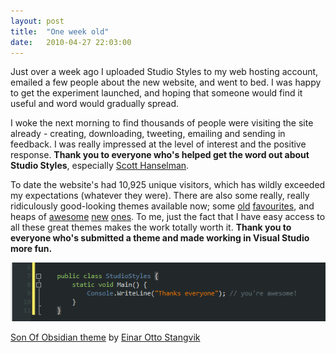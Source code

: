 ```yaml
---
layout: post
title:  "One week old"
date:   2010-04-27 22:03:00
---
```

Just over a week ago I uploaded Studio Styles to my web hosting account, emailed a few people about the new website, and went to bed. I was happy to get the experiment launched, and hoping that someone would find it useful and word would gradually spread.

I woke the next morning to find thousands of people were visiting the site already - creating, downloading, tweeting, emailing and sending in feedback. I was really impressed at the level of interest and the positive response. **Thank you to everyone who's helped get the word out about Studio Styles**, especially [Scott Hanselman](http://www.hanselman.com/).
 
To date the website's had 10,925 unique visitors, which has wildly exceeded my expectations (whatever they were). There are also some really, really ridiculously good-looking themes available now; some [old](http://studiostyl.esinfo/schemes/wekeroad-ink) [favourites](http://studiostyles.info/schemes/humane-studio), and heaps of [awesome](http://studiostyles.info/schemes/son-of-obsidian) [new](http://studiostyles.info/schemes/selenitic) [ones](http://studiostyles.info/schemes/hugoware). To me, just the fact that I have easy access to all these great themes makes the work totally worth it. **Thank you to everyone who's submitted a theme and made working in Visual Studio more fun.**


![thanks](/images/2010/04/thanks.png)

[Son Of Obsidian theme](http://studiostyles.info/schemes/son-of-obsidian) by [Einar Otto Stangvik](http://www.codefornuts.com/)

